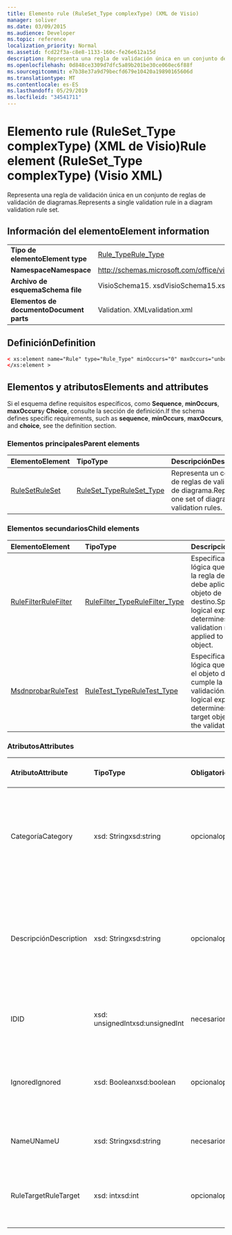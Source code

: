 ```yaml
---
title: Elemento rule (RuleSet_Type complexType) (XML de Visio)
manager: soliver
ms.date: 03/09/2015
ms.audience: Developer
ms.topic: reference
localization_priority: Normal
ms.assetid: fcd22f3a-c8e8-1133-160c-fe26e612a15d
description: Representa una regla de validación única en un conjunto de reglas de validación de diagramas.
ms.openlocfilehash: 0d848ce3309d7dfc5a89b201be30ce060ec6f88f
ms.sourcegitcommit: e7b38e37a9d79becfd679e10420a19890165606d
ms.translationtype: MT
ms.contentlocale: es-ES
ms.lasthandoff: 05/29/2019
ms.locfileid: "34541711"
---
```

# <a name="rule-element-rulesettype-complextype-visio-xml"></a><span data-ttu-id="26e5f-103">Elemento rule (RuleSet_Type complexType) (XML de Visio)</span><span class="sxs-lookup"><span data-stu-id="26e5f-103">Rule element (RuleSet_Type complexType) (Visio XML)</span></span>

<span data-ttu-id="26e5f-104">Representa una regla de validación única en un conjunto de reglas de validación de diagramas.</span><span class="sxs-lookup"><span data-stu-id="26e5f-104">Represents a single validation rule in a diagram validation rule set.</span></span>
  
## <a name="element-information"></a><span data-ttu-id="26e5f-105">Información del elemento</span><span class="sxs-lookup"><span data-stu-id="26e5f-105">Element information</span></span>

|||
|:-----|:-----|
|<span data-ttu-id="26e5f-106">**Tipo de elemento**</span><span class="sxs-lookup"><span data-stu-id="26e5f-106">**Element type**</span></span> <br/> |[<span data-ttu-id="26e5f-107">Rule_Type</span><span class="sxs-lookup"><span data-stu-id="26e5f-107">Rule_Type</span></span>](rule_type-complextypevisio-xml.md) <br/> |
|<span data-ttu-id="26e5f-108">**Namespace**</span><span class="sxs-lookup"><span data-stu-id="26e5f-108">**Namespace**</span></span> <br/> |http://schemas.microsoft.com/office/visio/2012/main  <br/> |
|<span data-ttu-id="26e5f-109">**Archivo de esquema**</span><span class="sxs-lookup"><span data-stu-id="26e5f-109">**Schema file**</span></span> <br/> |<span data-ttu-id="26e5f-110">VisioSchema15. xsd</span><span class="sxs-lookup"><span data-stu-id="26e5f-110">VisioSchema15.xsd</span></span>  <br/> |
|<span data-ttu-id="26e5f-111">**Elementos de documento**</span><span class="sxs-lookup"><span data-stu-id="26e5f-111">**Document parts**</span></span> <br/> |<span data-ttu-id="26e5f-112">Validation. XML</span><span class="sxs-lookup"><span data-stu-id="26e5f-112">validation.xml</span></span>  <br/> |
   
## <a name="definition"></a><span data-ttu-id="26e5f-113">Definición</span><span class="sxs-lookup"><span data-stu-id="26e5f-113">Definition</span></span>

```XML
< xs:element name="Rule" type="Rule_Type" minOccurs="0" maxOccurs="unbounded" >
</xs:element >
```

## <a name="elements-and-attributes"></a><span data-ttu-id="26e5f-114">Elementos y atributos</span><span class="sxs-lookup"><span data-stu-id="26e5f-114">Elements and attributes</span></span>

<span data-ttu-id="26e5f-115">Si el esquema define requisitos específicos, como **Sequence**, **minOccurs**, **maxOccurs**y **Choice**, consulte la sección de definición.</span><span class="sxs-lookup"><span data-stu-id="26e5f-115">If the schema defines specific requirements, such as **sequence**, **minOccurs**, **maxOccurs**, and **choice**, see the definition section.</span></span> 
  
### <a name="parent-elements"></a><span data-ttu-id="26e5f-116">Elementos principales</span><span class="sxs-lookup"><span data-stu-id="26e5f-116">Parent elements</span></span>

|<span data-ttu-id="26e5f-117">**Elemento**</span><span class="sxs-lookup"><span data-stu-id="26e5f-117">**Element**</span></span>|<span data-ttu-id="26e5f-118">**Tipo**</span><span class="sxs-lookup"><span data-stu-id="26e5f-118">**Type**</span></span>|<span data-ttu-id="26e5f-119">**Descripción**</span><span class="sxs-lookup"><span data-stu-id="26e5f-119">**Description**</span></span>|
|:-----|:-----|:-----|
|[<span data-ttu-id="26e5f-120">RuleSet</span><span class="sxs-lookup"><span data-stu-id="26e5f-120">RuleSet</span></span>](ruleset-element-rulesets_type-complextypevisio-xml.md) <br/> |[<span data-ttu-id="26e5f-121">RuleSet_Type</span><span class="sxs-lookup"><span data-stu-id="26e5f-121">RuleSet_Type</span></span>](ruleset_type-complextypevisio-xml.md) <br/> |<span data-ttu-id="26e5f-122">Representa un conjunto de reglas de validación de diagrama.</span><span class="sxs-lookup"><span data-stu-id="26e5f-122">Represents one set of diagram-validation rules.</span></span>  <br/> |
   
### <a name="child-elements"></a><span data-ttu-id="26e5f-123">Elementos secundarios</span><span class="sxs-lookup"><span data-stu-id="26e5f-123">Child elements</span></span>

|<span data-ttu-id="26e5f-124">**Elemento**</span><span class="sxs-lookup"><span data-stu-id="26e5f-124">**Element**</span></span>|<span data-ttu-id="26e5f-125">**Tipo**</span><span class="sxs-lookup"><span data-stu-id="26e5f-125">**Type**</span></span>|<span data-ttu-id="26e5f-126">**Descripción**</span><span class="sxs-lookup"><span data-stu-id="26e5f-126">**Description**</span></span>|
|:-----|:-----|:-----|
|[<span data-ttu-id="26e5f-127">RuleFilter</span><span class="sxs-lookup"><span data-stu-id="26e5f-127">RuleFilter</span></span>](rulefilter-element-rule_type-complextypevisio-xml.md) <br/> |[<span data-ttu-id="26e5f-128">RuleFilter_Type</span><span class="sxs-lookup"><span data-stu-id="26e5f-128">RuleFilter_Type</span></span>](rulefilter_type-complextypevisio-xml.md) <br/> |<span data-ttu-id="26e5f-129">Especifica la expresión lógica que determina si la regla de validación debe aplicarse a un objeto de destino.</span><span class="sxs-lookup"><span data-stu-id="26e5f-129">Specifies the logical expression that determines whether the validation rule should be applied to a target object.</span></span>  <br/> |
|[<span data-ttu-id="26e5f-130">Msdnprobar</span><span class="sxs-lookup"><span data-stu-id="26e5f-130">RuleTest</span></span>](ruletest-element-rule_type-complextypevisio-xml.md) <br/> |[<span data-ttu-id="26e5f-131">RuleTest_Type</span><span class="sxs-lookup"><span data-stu-id="26e5f-131">RuleTest_Type</span></span>](ruletest_type-complextypevisio-xml.md) <br/> |<span data-ttu-id="26e5f-132">Especifica la expresión lógica que determina si el objeto de destino cumple la regla de validación.</span><span class="sxs-lookup"><span data-stu-id="26e5f-132">Specifies the logical expression that determines whether the target object satisfies the validation rule.</span></span>  <br/> |
   
### <a name="attributes"></a><span data-ttu-id="26e5f-133">Atributos</span><span class="sxs-lookup"><span data-stu-id="26e5f-133">Attributes</span></span>

|<span data-ttu-id="26e5f-134">**Atributo**</span><span class="sxs-lookup"><span data-stu-id="26e5f-134">**Attribute**</span></span>|<span data-ttu-id="26e5f-135">**Tipo**</span><span class="sxs-lookup"><span data-stu-id="26e5f-135">**Type**</span></span>|<span data-ttu-id="26e5f-136">**Obligatorio**</span><span class="sxs-lookup"><span data-stu-id="26e5f-136">**Required**</span></span>|<span data-ttu-id="26e5f-137">**Descripción**</span><span class="sxs-lookup"><span data-stu-id="26e5f-137">**Description**</span></span>|<span data-ttu-id="26e5f-138">**Posibles valores**</span><span class="sxs-lookup"><span data-stu-id="26e5f-138">**Possible values**</span></span>|
|:-----|:-----|:-----|:-----|:-----|
|<span data-ttu-id="26e5f-139">Categoría</span><span class="sxs-lookup"><span data-stu-id="26e5f-139">Category</span></span>  <br/> |<span data-ttu-id="26e5f-140">xsd: String</span><span class="sxs-lookup"><span data-stu-id="26e5f-140">xsd:string</span></span>  <br/> |<span data-ttu-id="26e5f-141">opcional</span><span class="sxs-lookup"><span data-stu-id="26e5f-141">optional</span></span>  <br/> |<span data-ttu-id="26e5f-142">Especifica el texto que se muestra en la columna **categoría** de la ventana problemas.</span><span class="sxs-lookup"><span data-stu-id="26e5f-142">Specifies the text displayed in the **Category** column of the Issues window.</span></span> <span data-ttu-id="26e5f-143">El valor predeterminado es una cadena vacía.</span><span class="sxs-lookup"><span data-stu-id="26e5f-143">Default is an empty string.</span></span>  <br/> |<span data-ttu-id="26e5f-144">Valores del tipo xsd: String.</span><span class="sxs-lookup"><span data-stu-id="26e5f-144">Values of the xsd:string type.</span></span>  <br/> |
|<span data-ttu-id="26e5f-145">Descripción</span><span class="sxs-lookup"><span data-stu-id="26e5f-145">Description</span></span>  <br/> |<span data-ttu-id="26e5f-146">xsd: String</span><span class="sxs-lookup"><span data-stu-id="26e5f-146">xsd:string</span></span>  <br/> |<span data-ttu-id="26e5f-147">opcional</span><span class="sxs-lookup"><span data-stu-id="26e5f-147">optional</span></span>  <br/> |<span data-ttu-id="26e5f-148">Especifica la descripción de la regla de validación que aparece en la interfaz de usuario.</span><span class="sxs-lookup"><span data-stu-id="26e5f-148">Specifies the description of the validation rule that appears in the user interface.</span></span> <span data-ttu-id="26e5f-149">El valor predeterminado es "Unknown".</span><span class="sxs-lookup"><span data-stu-id="26e5f-149">Default is "Unknown".</span></span>  <br/> |<span data-ttu-id="26e5f-150">Valores del tipo xsd: String.</span><span class="sxs-lookup"><span data-stu-id="26e5f-150">Values of the xsd:string type.</span></span>  <br/> |
|<span data-ttu-id="26e5f-151">ID</span><span class="sxs-lookup"><span data-stu-id="26e5f-151">ID</span></span>  <br/> |<span data-ttu-id="26e5f-152">xsd: unsignedInt</span><span class="sxs-lookup"><span data-stu-id="26e5f-152">xsd:unsignedInt</span></span>  <br/> |<span data-ttu-id="26e5f-153">necesario</span><span class="sxs-lookup"><span data-stu-id="26e5f-153">required</span></span>  <br/> |<span data-ttu-id="26e5f-154">Especifica el identificador único para la regla de validación.</span><span class="sxs-lookup"><span data-stu-id="26e5f-154">Specifies the unique identifier for the validation rule.</span></span>  <br/> |<span data-ttu-id="26e5f-155">Valores del tipo xsd: unsignedInt.</span><span class="sxs-lookup"><span data-stu-id="26e5f-155">Values of the xsd:unsignedInt type.</span></span>  <br/> |
|<span data-ttu-id="26e5f-156">Ignored</span><span class="sxs-lookup"><span data-stu-id="26e5f-156">Ignored</span></span>  <br/> |<span data-ttu-id="26e5f-157">xsd: Boolean</span><span class="sxs-lookup"><span data-stu-id="26e5f-157">xsd:boolean</span></span>  <br/> |<span data-ttu-id="26e5f-158">opcional</span><span class="sxs-lookup"><span data-stu-id="26e5f-158">optional</span></span>  <br/> |<span data-ttu-id="26e5f-159">Especifica si la regla de validación se ignora actualmente.</span><span class="sxs-lookup"><span data-stu-id="26e5f-159">Specifies whether the validation rule is currently ignored.</span></span> <span data-ttu-id="26e5f-160">El valor predeterminado es False.</span><span class="sxs-lookup"><span data-stu-id="26e5f-160">Default is False.</span></span>  <br/> |<span data-ttu-id="26e5f-161">Valores del tipo xsd: Boolean.</span><span class="sxs-lookup"><span data-stu-id="26e5f-161">Values of the xsd:boolean type.</span></span>  <br/> |
|<span data-ttu-id="26e5f-162">NameU</span><span class="sxs-lookup"><span data-stu-id="26e5f-162">NameU</span></span>  <br/> |<span data-ttu-id="26e5f-163">xsd: String</span><span class="sxs-lookup"><span data-stu-id="26e5f-163">xsd:string</span></span>  <br/> |<span data-ttu-id="26e5f-164">necesario</span><span class="sxs-lookup"><span data-stu-id="26e5f-164">required</span></span>  <br/> |<span data-ttu-id="26e5f-165">Especifica el nombre universal de la regla de validación.</span><span class="sxs-lookup"><span data-stu-id="26e5f-165">Specifies the universal name of the validation rule.</span></span>  <br/> |<span data-ttu-id="26e5f-166">Valores del tipo xsd: String.</span><span class="sxs-lookup"><span data-stu-id="26e5f-166">Values of the xsd:string type.</span></span>  <br/> |
|<span data-ttu-id="26e5f-167">RuleTarget</span><span class="sxs-lookup"><span data-stu-id="26e5f-167">RuleTarget</span></span>  <br/> |<span data-ttu-id="26e5f-168">xsd: int</span><span class="sxs-lookup"><span data-stu-id="26e5f-168">xsd:int</span></span>  <br/> |<span data-ttu-id="26e5f-169">opcional</span><span class="sxs-lookup"><span data-stu-id="26e5f-169">optional</span></span>  <br/> |<span data-ttu-id="26e5f-170">Especifica el tipo de objeto al que se aplica la regla de validación.</span><span class="sxs-lookup"><span data-stu-id="26e5f-170">Specifies the type of object to which the validation rule applies.</span></span>  <br/> |<span data-ttu-id="26e5f-171">Valores del tipo xsd: int.</span><span class="sxs-lookup"><span data-stu-id="26e5f-171">Values of the xsd:int type.</span></span>  <br/> |
   

